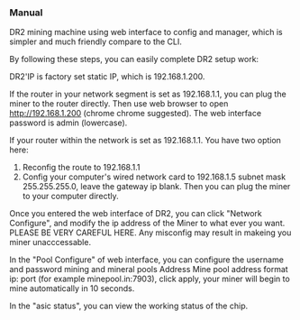 ### Manual

DR2 mining machine using web interface to config and manager, which is simpler and much friendly compare to the CLI.

By following these steps, you can easily complete DR2 setup work:

DR2'IP is factory set static IP, which is 192.168.1.200.

If the router in your network segment is set as 192.168.1.1, you can plug the miner to the router directly. 
Then use web browser to open http://192.168.1.200 (chrome chrome suggested).
The web interface password is admin (lowercase).

If your router within the network is set as 192.168.1.1. You have two option here:

1. Reconfig the route to 192.168.1.1
2. Config your computer's wired network card to  192.168.1.5 subnet mask 255.255.255.0, leave the gateway ip blank. 
Then you can plug the miner to your computer directly. 

Once you entered the web interface of DR2, you can click "Network Configure", and modify the ip address 
of the Miner to what ever you want. 
PLEASE BE VERY CAREFUL HERE. Any misconfig may result in makeing you miner unacccessable.

In the "Pool Configure" of web interface, you can configure the username and password mining and mineral pools Address
Mine pool address format ip: port (for example minepool.in:7903), click apply, your miner will begin to mine automatically in 10 seconds.

In the "asic status", you can view the working status of the chip.
